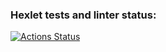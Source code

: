 ### Hexlet tests and linter status:
[![Actions Status](https://github.com/IgorKhananuev/devops-for-programmers-project-74/workflows/hexlet-check/badge.svg)](https://github.com/IgorKhananuev/devops-for-programmers-project-74/actions)